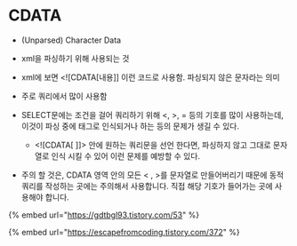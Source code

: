 # CDATA

* (Unparsed) Character Data
* xml을 파싱하기 위해 사용되는 것
* xml에 보면 \<!\[CDATA\[내용]] 이런 코드로 사용함. 파싱되지 않은 문자라는 의미
* 주로 쿼리에서 많이 사용함



* SELECT문에는 조건을 걸어 쿼리하기 위해 <, >, = 등의 기호를 많이 사용하는데, 이것이 파싱 중에 태그로 인식되거나 하는 등의 문제가 생길 수 있다.&#x20;
  * &#x20;\<!\[CDATA\[  ]]> 안에 원하는 쿼리문을 선언 한다면, 파싱하지 않고 그대로 문자열로 인식 시킬 수 있어 이런 문제를 예방할 수 있다.
* 주의 할 것은, CDATA 영역 안의 모든 < , >를 문자열로 만들어버리기 때문에 동적 쿼리를 작성하는 곳에는 주의해서 사용합니다. 직접 해당 기호가 들어가는 곳에 사용해야 합니다.



{% embed url="https://gdtbgl93.tistory.com/53" %}

{% embed url="https://escapefromcoding.tistory.com/372" %}
